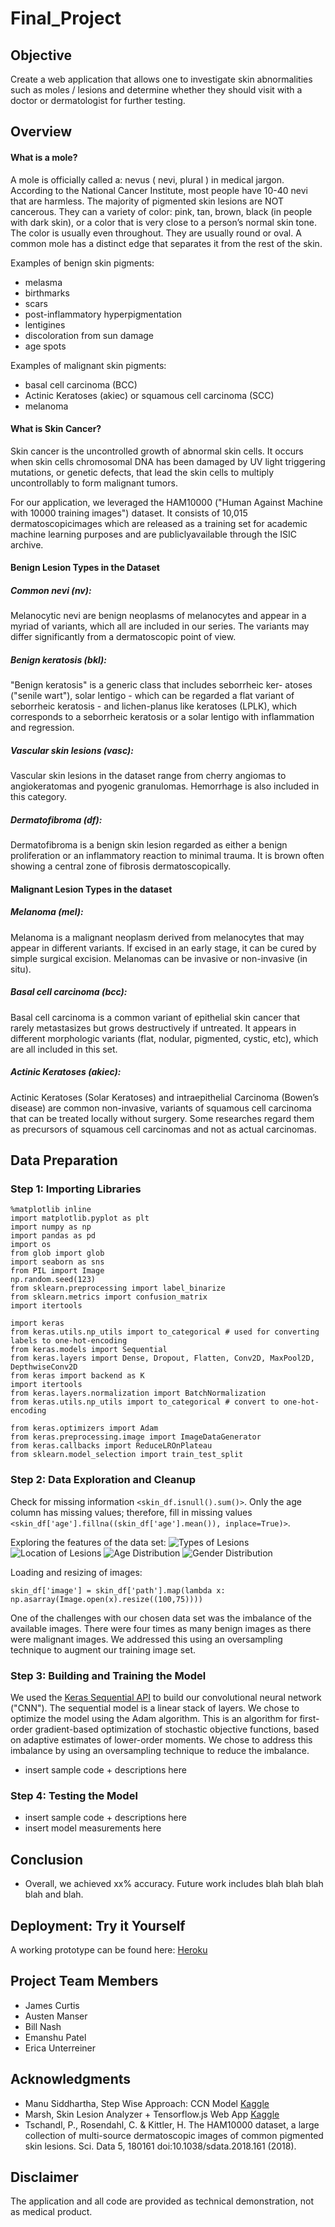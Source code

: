# Final_Project

## Objective
Create a web application that allows one to investigate skin abnormalities such as moles / lesions and determine whether they should visit with a doctor or dermatologist for further testing. 

## Overview
#### What is a mole? 
A mole is officially called a: nevus ( nevi, plural ) in medical jargon.  According to the National Cancer Institute, most people have 10-40 nevi that are harmless.  The majority of pigmented skin lesions are NOT cancerous.  They can a variety of color: pink, tan, brown, black (in people with dark skin), or a color that is very close to a person’s normal skin tone. The color is usually even throughout.   They are usually round or oval. A common mole has a distinct edge that separates it from the rest of the skin. 

Examples of benign skin pigments:
* melasma
* birthmarks
* scars
* post-inflammatory hyperpigmentation
* lentigines
* discoloration from sun damage
* age spots

Examples of malignant skin pigments:
* basal cell carcinoma (BCC)
* Actinic Keratoses (akiec) or squamous cell carcinoma (SCC)
* melanoma

#### What is Skin Cancer?
Skin cancer is the uncontrolled growth of abnormal skin cells. It occurs when skin cells chromosomal DNA has been damaged by UV light triggering mutations, or genetic defects, that lead the skin cells to multiply uncontrollably to form malignant tumors.

For our application, we leveraged the HAM10000 ("Human Against Machine with 10000 training images") dataset. It consists of 10,015 dermatoscopicimages which are released as a training set for academic machine learning purposes and are publiclyavailable through the ISIC archive. 

#### Benign Lesion Types in the Dataset
##### Common nevi (nv):
Melanocytic nevi are benign neoplasms of melanocytes and appear in a myriad of variants, which all are included in our series. The variants may differ significantly from a dermatoscopic point of view.

##### Benign keratosis (bkl):
"Benign keratosis" is a generic class that includes seborrheic ker- atoses ("senile wart"), solar lentigo - which can be regarded a flat variant of seborrheic keratosis - and lichen-planus like keratoses (LPLK), which corresponds to a seborrheic keratosis or a solar lentigo with inflammation and regression.

##### Vascular skin lesions (vasc):
Vascular skin lesions in the dataset range from cherry angiomas to angiokeratomas and pyogenic granulomas. Hemorrhage is also included in this category.

##### Dermatofibroma (df):
Dermatofibroma is a benign skin lesion regarded as either a benign proliferation or an inflammatory reaction to minimal trauma. It is brown often showing a central zone of fibrosis dermatoscopically.

#### Malignant Lesion Types in the dataset
##### Melanoma (mel):
Melanoma is a malignant neoplasm derived from melanocytes that may appear in different variants. If excised in an early stage, it can be cured by simple surgical excision. Melanomas can be invasive or non-invasive (in situ). 

##### Basal cell carcinoma (bcc):
Basal cell carcinoma is a common variant of epithelial skin cancer that rarely metastasizes but grows destructively if untreated. It appears in different morphologic variants (flat, nodular, pigmented, cystic, etc), which are all included in this set.

##### Actinic Keratoses (akiec):
Actinic Keratoses (Solar Keratoses) and intraepithelial Carcinoma (Bowen’s disease) are common non-invasive, variants of squamous cell carcinoma that can be treated locally without surgery. Some researches regard them as precursors of squamous cell carcinomas and not as actual carcinomas.


## Data Preparation

### Step 1: Importing Libraries
```
%matplotlib inline
import matplotlib.pyplot as plt
import numpy as np
import pandas as pd
import os
from glob import glob
import seaborn as sns
from PIL import Image
np.random.seed(123)
from sklearn.preprocessing import label_binarize
from sklearn.metrics import confusion_matrix
import itertools

import keras
from keras.utils.np_utils import to_categorical # used for converting labels to one-hot-encoding
from keras.models import Sequential
from keras.layers import Dense, Dropout, Flatten, Conv2D, MaxPool2D, DepthwiseConv2D
from keras import backend as K
import itertools
from keras.layers.normalization import BatchNormalization
from keras.utils.np_utils import to_categorical # convert to one-hot-encoding

from keras.optimizers import Adam
from keras.preprocessing.image import ImageDataGenerator
from keras.callbacks import ReduceLROnPlateau
from sklearn.model_selection import train_test_split
```

### Step 2: Data Exploration and Cleanup
Check for missing information `<skin_df.isnull().sum()>`. Only the age column has missing values; therefore, fill in missing values `<skin_df['age'].fillna((skin_df['age'].mean()), inplace=True)>`. 

Exploring the features of the data set:
![Types of Lesions](Final_Project/static/images/lesionTypes.png)
![Location of Lesions](Final_Project/static/images/lesionLocation.png)
![Age Distribution](Final_Project/static/images/ageDistribution.png)
![Gender Distribution](Final_Project/static/images/gender.png)

Loading and resizing of images:

```skin_df['image'] = skin_df['path'].map(lambda x: np.asarray(Image.open(x).resize((100,75))))```

One of the challenges with our chosen data set was the imbalance of the available images. There were four times as many benign images as there were malignant images. We addressed this using an oversampling technique to augment our training image set.


### Step 3:  Building and Training the Model

We used the [Keras Sequential API](https://keras.io/getting-started/sequential-model-guide/) to build our convolutional neural network ("CNN"). The sequential model is a linear stack of layers. We chose to optimize the model using the Adam algorithm. This is an algorithm for first-order gradient-based optimization of stochastic objective functions, based on adaptive estimates of lower-order moments. We chose to address this imbalance by using an oversampling technique to reduce the imbalance.

* insert sample code + descriptions here

### Step 4: Testing the Model
* insert sample code + descriptions here
* insert model measurements here

## Conclusion
* Overall, we achieved xx% accuracy. Future work includes blah blah blah blah and blah.

## Deployment: Try it Yourself
A working prototype can be found here: [Heroku](https://lesionlegion.herokuapp.com)

## Project Team Members

* James Curtis
* Austen Manser
* Bill Nash
* Emanshu Patel
* Erica Unterreiner

## Acknowledgments

* Manu Siddhartha, Step Wise Approach: CCN Model [Kaggle](https://www.kaggle.com/sid321axn/step-wise-approach-cnn-model-77-0344-accuracy)
* Marsh, Skin Lesion Analyzer + Tensorflow.js Web App [Kaggle](https://www.kaggle.com/vbookshelf/skin-lesion-analyzer-tensorflow-js-web-app)
* Tschandl, P., Rosendahl, C. & Kittler, H. The HAM10000 dataset, a large collection of multi-source dermatoscopic images of common pigmented skin lesions. Sci. Data 5, 180161 doi:10.1038/sdata.2018.161 (2018).

## Disclaimer 
The application and all code are provided as technical demonstration, not as medical product.
